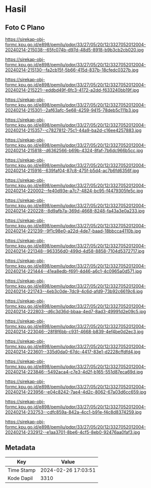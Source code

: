 # Hasil

## Foto C Plano

https://sirekap-obj-formc.kpu.go.id/e898/pemilu/pdpr/33/27/05/20/12/3327052012004-20240214-215038--65fc074b-d97d-48d5-8918-b9b3cb2cb020.jpg

https://sirekap-obj-formc.kpu.go.id/e898/pemilu/pdpr/33/27/05/20/12/3327052012004-20240214-215130--fa2cb15f-5b66-415d-837b-18cfedc0327b.jpg

https://sirekap-obj-formc.kpu.go.id/e898/pemilu/pdpr/33/27/05/20/12/3327052012004-20240214-215221--eddbd49f-6fc3-4172-a2dd-f633240bb19f.jpg

https://sirekap-obj-formc.kpu.go.id/e898/pemilu/pdpr/33/27/05/20/12/3327052012004-20240214-215301--2af63afc-5e68-4259-9415-78deb5c111b3.jpg

https://sirekap-obj-formc.kpu.go.id/e898/pemilu/pdpr/33/27/05/20/12/3327052012004-20240214-215357--c7827812-75c1-44a9-ba2d-c16ee4257883.jpg

https://sirekap-obj-formc.kpu.go.id/e898/pemilu/pdpr/33/27/05/20/12/3327052012004-20240214-215818--d6362566-b69b-4324-8faf-7b6dc966b5cc.jpg

https://sirekap-obj-formc.kpu.go.id/e898/pemilu/pdpr/33/27/05/20/12/3327052012004-20240214-215916--639faf04-87c8-475f-b5d4-ac7b6fd6356f.jpg

https://sirekap-obj-formc.kpu.go.id/e898/pemilu/pdpr/33/27/05/20/12/3327052012004-20240214-220002--fe40d93e-a7c7-4824-bc95-f4479305fe5c.jpg

https://sirekap-obj-formc.kpu.go.id/e898/pemilu/pdpr/33/27/05/20/12/3327052012004-20240214-220228--8d9afb7a-369d-4668-8248-fa43a3e0a233.jpg

https://sirekap-obj-formc.kpu.go.id/e898/pemilu/pdpr/33/27/05/20/12/3327052012004-20240214-221239--9f1c98e0-a22d-4de7-baad-18bbcca4110b.jpg

https://sirekap-obj-formc.kpu.go.id/e898/pemilu/pdpr/33/27/05/20/12/3327052012004-20240214-221348--963356d0-499d-4d58-8858-7104d5372717.jpg

https://sirekap-obj-formc.kpu.go.id/e898/pemilu/pdpr/33/27/05/20/12/3327052012004-20240214-221444--41ea8edb-f691-4d46-a6c1-4c0965a0d571.jpg

https://sirekap-obj-formc.kpu.go.id/e898/pemilu/pdpr/33/27/05/20/12/3327052012004-20240214-221743--4eb3c0de-7dc9-4c6d-afd9-73b92c6619c6.jpg

https://sirekap-obj-formc.kpu.go.id/e898/pemilu/pdpr/33/27/05/20/12/3327052012004-20240214-222803--d6c3d36d-bbaa-4ed7-8ad3-49991d2e09c5.jpg

https://sirekap-obj-formc.kpu.go.id/e898/pemilu/pdpr/33/27/05/20/12/3327052012004-20240214-223046--28f8f6bb-c931-4668-b839-4ef4be0d2ec3.jpg

https://sirekap-obj-formc.kpu.go.id/e898/pemilu/pdpr/33/27/05/20/12/3327052012004-20240214-223601--335d0da0-67dc-4417-83e1-d2228cffdfd4.jpg

https://sirekap-obj-formc.kpu.go.id/e898/pemilu/pdpr/33/27/05/20/12/3327052012004-20240214-223846--5492aca4-c7e3-4d2f-b165-551d87eca69d.jpg

https://sirekap-obj-formc.kpu.go.id/e898/pemilu/pdpr/33/27/05/20/12/3327052012004-20240214-223956--e04c8242-7ae4-4d2c-8062-67a03d6cc659.jpg

https://sirekap-obj-formc.kpu.go.id/e898/pemilu/pdpr/33/27/05/20/12/3327052012004-20240214-232753--cdfc859a-842a-4cc1-b91e-f4c8d8374259.jpg

https://sirekap-obj-formc.kpu.go.id/e898/pemilu/pdpr/33/27/05/20/12/3327052012004-20240214-232912--e1aa3701-8be6-4cf5-8eb0-92476aa0faf3.jpg


## Metadata

| Key        | Value               |
| ---------- | ------------------- |
| Time Stamp | 2024-02-26 17:03:51 |
| Kode Dapil | 3310                |



